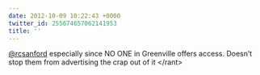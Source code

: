 ```yaml
---
date: 2012-10-09 10:22:43 +0000
twitter_id: 255674657062141953
title: ''
---
```




[@rcsanford](https://twitter.com/rcsanford) especially since NO ONE in Greenville offers access. Doesn’t stop them from advertising the crap out of it &lt;/rant&gt;
